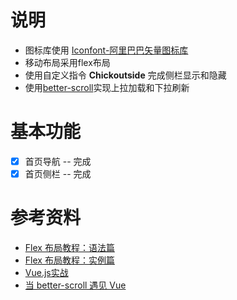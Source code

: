 # 说明 
- 图标库使用 [Iconfont-阿里巴巴矢量图标库](http://www.iconfont.cn/)
- 移动布局采用flex布局
- 使用自定义指令 **Chickoutside** 完成侧栏显示和隐藏
- 使用[better-scroll](https://github.com/ustbhuangyi/better-scroll)实现上拉加载和下拉刷新

# 基本功能
- [x] 首页导航 -- 完成
- [x] 首页侧栏 -- 完成

# 参考资料
- [Flex 布局教程：语法篇](http://www.ruanyifeng.com/blog/2015/07/flex-grammar.html)
- [Flex 布局教程：实例篇](http://www.ruanyifeng.com/blog/2015/07/flex-examples.html)
- [Vue.js实战](https://book.douban.com/subject/27178802/)
- [当 better-scroll 遇见 Vue](https://zhuanlan.zhihu.com/p/27407024)


